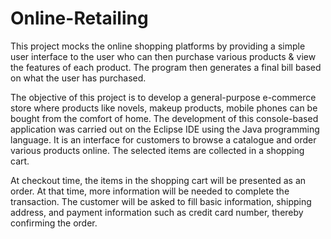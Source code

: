 # Online-Retailing
This project mocks the online shopping platforms by providing a simple user interface to the user who can then purchase various products &amp; view the features of each product. The program then generates a final bill based on what the user has purchased.


The objective of this project is to develop a general-purpose e-commerce store where products like novels, makeup products, mobile phones can be bought from the comfort of home. The development of this console-based application was carried out on the Eclipse IDE using the Java programming language. It is an interface for customers to browse a catalogue and order various products online. The selected items are collected in a shopping cart. 

At checkout time, the items in the shopping cart will be presented as an order. At that time, more information will be needed to complete the transaction. The customer will be asked to fill basic information, shipping address, and payment information such as credit card number, thereby confirming the order. 

